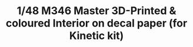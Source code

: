 ---
layout: product
title: "1/48 M346 Master 3D-Printed & coloured Interior on decal paper (for Kinetic kit)"
price: "1500" 
desc: "3D Dekal"
img_path: "/assets/img/QD48061.webp"
brand: "Quinta Studio"
available: false
special_offer: false
new: false
soon: false
cat: "010000"
subcat: "016000"
subsubcat: "0N/A"
sifra: "QD48061"
popular: false
---